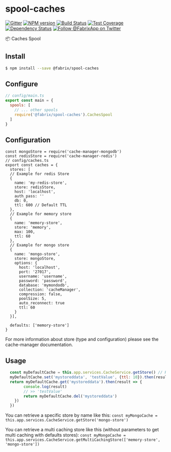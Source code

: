 # spool-caches

[![Gitter][gitter-image]][gitter-url]
[![NPM version][npm-image]][npm-url]
[![Build Status][ci-image]][ci-url]
[![Test Coverage][coverage-image]][coverage-url]
[![Dependency Status][daviddm-image]][daviddm-url]
[![Follow @FabrixApp on Twitter][twitter-image]][twitter-url]

:package: Caches Spool


## Install
```sh
$ npm install --save @fabrix/spool-caches
```

## Configure

```js
// config/main.ts
export const main = {
  spools: [
    // ... other spools
    require('@fabrix/spool-caches').CachesSpool
  ]
}
```

## Configuration

```
const mongoStore = require('cache-manager-mongodb')
const redisStore = require('cache-manager-redis')
// config/caches.ts
export const caches = {
  stores: [
  // Example for redis Store
  {
    name: 'my-redis-store',
    store: redisStore,
    host: 'localhost',
    auth_pass: ''
    db: 0,
    ttl: 600 // Default TTL
  },
  // Example for memory store
  {
    name: 'memory-store',
    store: 'memory',
    max: 100,
    ttl: 60
  },
  // Example for mongo store
  {
    name: 'mongo-store',
    store: mongoStore,
    options: {
      host: 'localhost',
      port: '27017',
      username: 'username',
      password: 'password',
      database: 'mymondodb',
      collection: 'cacheManager',
      compression: false,
      poolSize: 5,
      auto_reconnect: true
      ttl: 60
    }
  }],

  defaults: ['memory-store']
}
```

For more information about store (type and configuration) please see the cache-manager documentation.

## Usage

```JavaScript
  const myDefaultCache = this.app.services.CacheService.getStore() // Return the first store into defaults config
  myDefaultCache.set('mystoreddata', 'testValue', {ttl: 10}).then(result => {
  return myDefaultCache.get('mystoreddata').then(result => {
        console.log(result)
        // >> 'testValue'
        return myDefaultCache.del('mystoreddata')
    })
  })

```

You can retrieve a specific store by name like this: 
`const myMongoCache = this.app.services.CacheService.getStore('mongo-store')`

You can retrieve a multi caching store like this (without parameters to get multi caching with defaults stores): 
`const myMongoCache = this.app.services.CacheService.getMultiCachingStore(['memory-store', 'mongo-store'])`

[npm-image]: https://img.shields.io/npm/v/@fabrix/spool-caches.svg?style=flat-square
[npm-url]: https://npmjs.org/package/@fabrix/spool-caches
[ci-image]: https://img.shields.io/circleci/project/github/fabrix-app/spool-caches/master.svg
[ci-url]: https://circleci.com/gh/fabrix-app/spool-caches/tree/master
[daviddm-image]: http://img.shields.io/david/fabrix-app/spool-caches.svg?style=flat-square
[daviddm-url]: https://david-dm.org/fabrix-app/spool-caches
[gitter-image]: http://img.shields.io/badge/+%20GITTER-JOIN%20CHAT%20%E2%86%92-1DCE73.svg?style=flat-square
[gitter-url]: https://gitter.im/fabrix-app/fabrix
[twitter-image]: https://img.shields.io/twitter/follow/FabrixApp.svg?style=social
[twitter-url]: https://twitter.com/FabrixApp
[coverage-image]: https://img.shields.io/codeclimate/coverage/github/fabrix-app/spool-caches.svg?style=flat-square
[coverage-url]: https://codeclimate.com/github/fabrix-app/spool-caches/coverage

